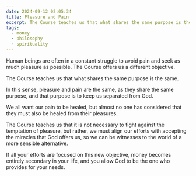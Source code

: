 ```yaml
---
date: 2024-09-12 02:05:34
title: Pleasure and Pain
excerpt: The Course teaches us that what shares the same purpose is the same. In this sense, pleasure and pain are the same, as they share the same purpose, and that purpose is to keep us separated from God.
tags:
  - money
  - philosophy
  - spirituality
---
```

Human beings are often in a constant struggle to avoid pain and seek as much pleasure as possible. The Course offers us a different objective. 

The Course teaches us that what shares the same purpose is the same.

In this sense, pleasure and pain are the same, as they share the same purpose, and that purpose is to keep us separated from God.

We all want our pain to be healed, but almost no one has considered that they must also be healed from their pleasures.

The Course teaches us that it is not necessary to fight against the temptation of pleasure, but rather, we must align our efforts with accepting the miracles that God offers us, so we can be witnesses to the world of a more sensible alternative.

If all your efforts are focused on this new objective, money becomes entirely secondary in your life, and you allow God to be the one who provides for your needs.